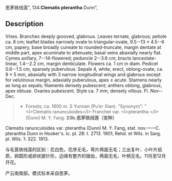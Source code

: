 思茅铁线莲",
134.**Clematis pterantha** Dunn",

## Description
Vines. Branches deeply grooved, glabrous. Leaves ternate, glabrous; petiole ca. 8 cm; leaflet blades narrowly ovate to triangular-ovate, 9.5--13 × 4.5--6 cm, papery, base broadly cuneate to rounded-truncate, margin dentate at middle part, apex acuminate to attenuate; basal veins abaxially nearly flat. Cymes axillary, 7--14-flowered; peduncle 2--3.6 cm; bracts lanceolate-linear, 1.4--2.2 cm, margin denticulate. Flowers ca. 1 cm in diam. Pedicel 0.6--1.5 cm, sparsely puberulous. Sepals 4, white, erect, oblong-ovate, ca. 9 × 5 mm, abaxially with 3 narrow longitudinal wings and glabrous except for velutinous margin, adaxially puberulous, apex ± acute. Stamens nearly as long as sepals; filaments densely pubescent; anthers oblong, glabrous, apex obtuse. Ovaries pubescent. Style ca. 7 mm, densely villous. Fl. Nov--Dec.

> * Forests; ca. 1600 m. S Yunnan (Pu’er Xian).
  "Synonym": "&lt;I&gt;Clematis ranunculoides&lt;/I&gt; Franchet var. &lt;I&gt;pterantha &lt;/I&gt; (Dunn) M. Y. Fang.
**23b.思茅铁线莲（变种）**

Clematis ranunculoides var. pterantha (Dunn) M. Y. Fang, stat. nov.——C. pterantha Dunn in Hooker's. Ic. pl. 28: t. 2713. 1901; Rehd. et Wils. in Sarg. pl. Wils. 1: 322. 1913.

与毛茛铁线莲的区别：花白色，花序无毛，萼片两面无毛；三出复叶、小叶片纸质，卵圆形或卵状披针形，边缘有整齐的锯齿，两面无毛，叶柄无毛。11月至12月开花。

产云南南部。模式标本采自思茅。
